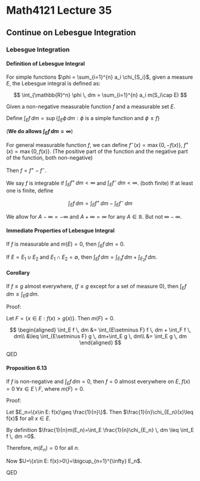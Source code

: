 # Math4121 Lecture 35

## Continue on Lebesgue Integration

### Lebesgue Integration

#### Definition of Lebesgue Integral

For simple functions $\phi = \sum_{i=1}^{n} a_i \chi_{S_i}$, given a measure $E$, the Lebesgue integral is defined as:

$$
\int_{\mathbb{R}^n} \phi \, dm = \sum_{i=1}^{n} a_i m(S_i\cap E)
$$


Given a non-negative measurable function $f$ and a measurable set $E$.

Define $\int_E f \, dm = \sup \left\{ \int_E \phi \, dm : \phi \text{ is a simple function and } \phi \leq f \right\}$

(**We do allows $\int_E f \, dm = \infty$**)

For general measurable function $f$, we can define $f^-(x)=\max\{0,-f(x)\}$, $f^+(x)=\max\{0,f(x)\}$. (The positive part of the function and the negative part of the function, both non-negative)

Then $f=f^+-f^-$.

We say $f$ is integrable if $\int_E f^+ \, dm < \infty$ and $\int_E f^- \, dm < \infty$. (both finite) If at least one is finite, define

$$
\int_E f \, dm = \int_E f^+ \, dm - \int_E f^- \, dm
$$

We allow for $A-\infty = -\infty$ and $A+\infty = \infty$ for any $A\in \mathbb{R}$. But not $\infty-\infty$.

#### Immediate Properties of Lebesgue Integral

If $f$ is measurable and $m(E)=0$, then $\int_E f \, dm = 0$.

If $E=E_1\cup E_2$ and $E_1\cap E_2=\emptyset$, then $\int_E f \, dm = \int_{E_1} f \, dm + \int_{E_2} f \, dm$.

#### Corollary

If $f\leq g$ almost everywhere, ($f\leq g$ except for a set of measure 0), then $\int_E f \, dm \leq \int_E g \, dm$.

Proof:

Let $F=\{x\in E: f(x)>g(x)\}$. Then $m(F)=0$.

$$
\begin{aligned}
\int_E f \, dm &= \int_{E\setminus F} f \, dm + \int_F f \, dm\\
&\leq \int_{E\setminus F} g \, dm+\int_E g \, dm\\
&= \int_E g \, dm
\end{aligned}
$$

QED

#### Proposition 6.13

If $f$ is non-negative and $\int_E f \, dm =0$, then $f=0$ almost everywhere on $E$, $f(x)=0$ $\forall x\in E\setminus F$, where $m(F)=0$.

Proof:

Let $E_n=\{x\in E: f(x)\geq \frac{1}{n}\}$. Then $\frac{1}{n}\chi_{E_n}(x)\leq f(x)$ for all $x\in E$.

By definition $\frac{1}{n}m(E_n)=\int_E \frac{1}{n}\chi_{E_n} \, dm \leq \int_E f \, dm =0$.

Therefore, $m(E_n)=0$ for all $n$.

Now $U=\{x\in E: f(x)>0\}=\bigcup_{n=1}^{\infty} E_n$.

QED
